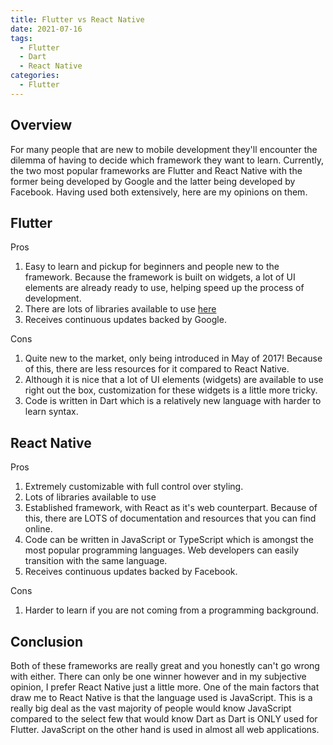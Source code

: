 ```yaml
---
title: Flutter vs React Native
date: 2021-07-16
tags:
  - Flutter
  - Dart
  - React Native
categories:
  - Flutter
---
```


## Overview

For many people that are new to mobile development they'll encounter the dilemma of having to decide which framework they want to learn. Currently, the two most popular frameworks are Flutter and React Native with the former being developed by Google and the latter being developed by Facebook. Having used both extensively, here are my opinions on them.

## Flutter

Pros

1. Easy to learn and pickup for beginners and people new to the framework. Because the framework is built on widgets, a lot of UI elements are already ready to use, helping speed up the process of development.
2. There are lots of libraries available to use [here](https://pub.dev/)
3. Receives continuous updates backed by Google.

Cons

1. Quite new to the market, only being introduced in May of 2017! Because of this, there are less resources for it compared to React Native.
2. Although it is nice that a lot of UI elements (widgets) are available to use right out the box, customization for these widgets is a little more tricky.
3. Code is written in Dart which is a relatively new language with harder to learn syntax.

## React Native

Pros

1. Extremely customizable with full control over styling.
2. Lots of libraries available to use
3. Established framework, with React as it's web counterpart. Because of this, there are LOTS of documentation and resources that you can find online.
4. Code can be written in JavaScript or TypeScript which is amongst the most popular programming languages. Web developers can easily transition with the same language.
5. Receives continuous updates backed by Facebook.

Cons

1. Harder to learn if you are not coming from a programming background.

## Conclusion

Both of these frameworks are really great and you honestly can't go wrong with either. There can only be one winner however and in my subjective opinion, I prefer React Native just a little more. One of the main factors that draw me to React Native is that the language used is JavaScript. This is a really big deal as the vast majority of people would know JavaScript compared to the select few that would know Dart as Dart is ONLY used for Flutter. JavaScript on the other hand is used in almost all web applications.
